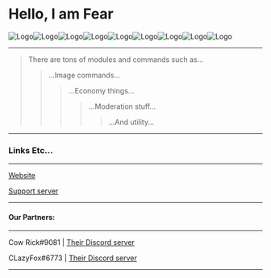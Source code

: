 # Hello, I am Fear

![Logo](https://cdn.discordapp.com/attachments/606583050591141927/622094020771971072/fear-logo-90x90.png)![Logo](https://cdn.discordapp.com/attachments/606583050591141927/622094020771971072/fear-logo-90x90.png)![Logo](https://cdn.discordapp.com/attachments/606583050591141927/622094020771971072/fear-logo-90x90.png)![Logo](https://cdn.discordapp.com/attachments/606583050591141927/622094020771971072/fear-logo-90x90.png)![Logo](https://cdn.discordapp.com/attachments/606583050591141927/622094020771971072/fear-logo-90x90.png)![Logo](https://cdn.discordapp.com/attachments/606583050591141927/622094020771971072/fear-logo-90x90.png)![Logo](https://cdn.discordapp.com/attachments/606583050591141927/622094020771971072/fear-logo-90x90.png)![Logo](https://cdn.discordapp.com/attachments/606583050591141927/622094020771971072/fear-logo-90x90.png)![Logo](https://cdn.discordapp.com/attachments/606583050591141927/622094020771971072/fear-logo-90x90.png)

---

> There are tons of modules and commands such as...
>> ...Image commands...
>>> ...Economy things...
>>>> ...Moderation stuff...
>>>>> ...And utility...

---

### Links Etc...

---

[Website](https://fearboat.business.site)

[Support server](https://discord.gg/JfWcEFS)

---

#### Our Partners:

---

Cow Rick#9081 | [Their Discord server](https://discord.gg/9kCnu3w)

CLazyFox#6773 | [Their Discord server](https://discord.gg/4bcxSy6)

---
